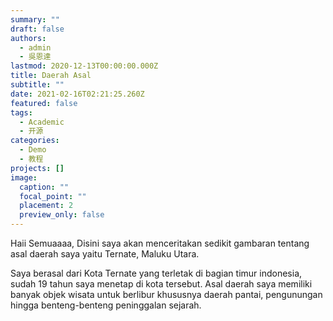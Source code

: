 ```yaml
---
summary: ""
draft: false
authors:
  - admin
  - 吳恩達
lastmod: 2020-12-13T00:00:00.000Z
title: Daerah Asal
subtitle: ""
date: 2021-02-16T02:21:25.260Z
featured: false
tags:
  - Academic
  - 开源
categories:
  - Demo
  - 教程
projects: []
image:
  caption: ""
  focal_point: ""
  placement: 2
  preview_only: false
---
```

Haii Semuaaaa, Disini saya akan menceritakan sedikit gambaran tentang asal daerah saya yaitu Ternate, Maluku Utara.

Saya berasal dari Kota Ternate yang terletak di bagian timur indonesia, sudah 19 tahun saya menetap di kota tersebut. Asal daerah saya memiliki banyak objek wisata untuk berlibur khususnya daerah pantai, pengunungan hingga benteng-benteng peninggalan sejarah.